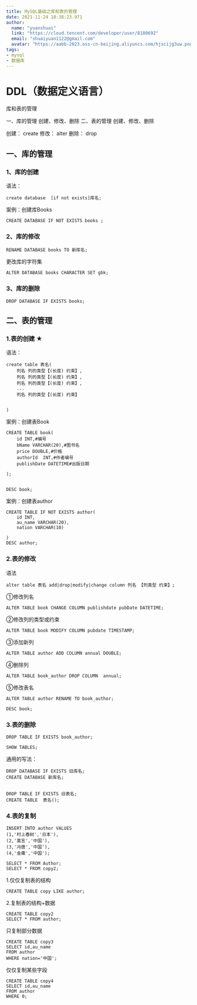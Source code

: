 ```yaml
---
title: MySQL基础之库和表的管理
date: 2021-11-24 18:38:23.971
author:
  name: "yuanshuai"
  link: "https://cloud.tencent.com/developer/user/8180692"
  email: "shuaiyuan1122@gmail.com"
  avatar: "https://aabb-2023.oss-cn-beijing.aliyuncs.com/hjscijg3uw.png"
tags: 
- mysql
- 数据库
---
```


# DDL（数据定义语言）

库和表的管理

一、库的管理
创建、修改、删除
二、表的管理
创建、修改、删除

创建： create
修改： alter
删除： drop

## 一、库的管理

### 1、库的创建

语法：

```mysql
create database  [if not exists]库名;
```


案例：创建库Books

```mysql
CREATE DATABASE IF NOT EXISTS books ;
```

### 2、库的修改

```mysql
RENAME DATABASE books TO 新库名;
```

更改库的字符集

```mysql
ALTER DATABASE books CHARACTER SET gbk;
```

### 3、库的删除

```mysql
DROP DATABASE IF EXISTS books;
```

## 二、表的管理

### 1.表的创建 ★

语法：

```mysql
create table 表名(
	列名 列的类型【(长度) 约束】,
	列名 列的类型【(长度) 约束】,
	列名 列的类型【(长度) 约束】,
	...
	列名 列的类型【(长度) 约束】


)
```


案例：创建表Book

```mysql
CREATE TABLE book(
	id INT,#编号
	bName VARCHAR(20),#图书名
	price DOUBLE,#价格
	authorId  INT,#作者编号
	publishDate DATETIME#出版日期

);


DESC book;
```

案例：创建表author

```mysql
CREATE TABLE IF NOT EXISTS author(
	id INT,
	au_name VARCHAR(20),
	nation VARCHAR(10)

)
DESC author;
```

### 2.表的修改

语法

```mysql
alter table 表名 add|drop|modify|change column 列名 【列类型 约束】;
```

①修改列名

```mysql
ALTER TABLE book CHANGE COLUMN publishdate pubDate DATETIME;
```

②修改列的类型或约束

```mysql
ALTER TABLE book MODIFY COLUMN pubdate TIMESTAMP;
```

③添加新列

```mysql
ALTER TABLE author ADD COLUMN annual DOUBLE; 
```

④删除列

```mysql
ALTER TABLE book_author DROP COLUMN  annual;
```

⑤修改表名

```mysql
ALTER TABLE author RENAME TO book_author;

DESC book;
```

### 3.表的删除

```mysql
DROP TABLE IF EXISTS book_author;

SHOW TABLES;
```


通用的写法：

```mysql
DROP DATABASE IF EXISTS 旧库名;
CREATE DATABASE 新库名;


DROP TABLE IF EXISTS 旧表名;
CREATE TABLE  表名();
```

### 4.表的复制

```mysql
INSERT INTO author VALUES
(1,'村上春树','日本'),
(2,'莫言','中国'),
(3,'冯唐','中国'),
(4,'金庸','中国');

SELECT * FROM Author;
SELECT * FROM copy2;
```

1.仅仅复制表的结构

```mysql
CREATE TABLE copy LIKE author;
```

2.复制表的结构+数据

```mysql
CREATE TABLE copy2 
SELECT * FROM author;
```

只复制部分数据

```mysql
CREATE TABLE copy3
SELECT id,au_name
FROM author 
WHERE nation='中国';
```


仅仅复制某些字段

```mysql
CREATE TABLE copy4 
SELECT id,au_name
FROM author
WHERE 0;
```